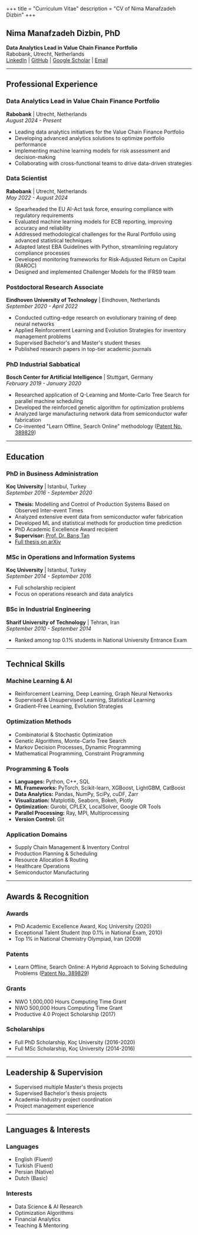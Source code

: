 +++
title = "Curriculum Vitae"
description = "CV of Nima Manafzadeh Dizbin"
+++

## Nima Manafzadeh Dizbin, PhD
**Data Analytics Lead in Value Chain Finance Portfolio**  
Rabobank, Utrecht, Netherlands  
[LinkedIn](https://www.linkedin.com/in/nima-manaf-phd-02174b74/) | [GitHub](https://github.com/nimaman) | [Google Scholar](https://scholar.google.com/citations?user=oE_9bDkAAAAJ&hl=en) | [Email](mailto:nima.manaf8@gmail.com)

---

## Professional Experience

### **Data Analytics Lead in Value Chain Finance Portfolio**
**Rabobank** | Utrecht, Netherlands  
*August 2024 - Present*
- Leading data analytics initiatives for the Value Chain Finance Portfolio
- Developing advanced analytics solutions to optimize portfolio performance
- Implementing machine learning models for risk assessment and decision-making
- Collaborating with cross-functional teams to drive data-driven strategies

### **Data Scientist**
**Rabobank** | Utrecht, Netherlands  
*May 2022 - August 2024*
- Spearheaded the EU AI-Act task force, ensuring compliance with regulatory requirements
- Evaluated machine learning models for ECB reporting, improving accuracy and reliability
- Addressed methodological challenges for the Rural Portfolio using advanced statistical techniques
- Adapted latest EBA Guidelines with Python, streamlining regulatory compliance processes
- Developed monitoring frameworks for Risk-Adjusted Return on Capital (RAROC)
- Designed and implemented Challenger Models for the IFRS9 team

### **Postdoctoral Research Associate**
**Eindhoven University of Technology** | Eindhoven, Netherlands  
*September 2020 - April 2022*
- Conducted cutting-edge research on evolutionary training of deep neural networks
- Applied Reinforcement Learning and Evolution Strategies for inventory management problems
- Supervised Bachelor's and Master's student theses
- Published research papers in top-tier academic journals

### **PhD Industrial Sabbatical**
**Bosch Center for Artificial Intelligence** | Stuttgart, Germany  
*February 2019 - January 2020*
- Researched application of Q-Learning and Monte-Carlo Tree Search for parallel machine scheduling
- Developed the reinforced genetic algorithm for optimization problems
- Analyzed large manufacturing network data from semiconductor wafer fabrication
- Co-invented "Learn Offline, Search Online" methodology ([Patent No. 389829](https://patents.justia.com/patent/20210312280))

---

## Education

### **PhD in Business Administration**
**Koç University** | Istanbul, Turkey  
*September 2016 - September 2020*
- **Thesis:** Modelling and Control of Production Systems Based on Observed Inter-event Times
- Analyzed extensive event data from semiconductor wafer fabrication
- Developed ML and statistical methods for production time prediction
- PhD Academic Excellence Award recipient
- **Supervisor:** [Prof. Dr. Barış Tan](https://en.wikipedia.org/wiki/Barış_Tan)
- [Full thesis on arXiv](https://arxiv.org/abs/2204.01079)

### **MSc in Operations and Information Systems**
**Koç University** | Istanbul, Turkey  
*September 2014 - September 2016*
- Full scholarship recipient
- Focus on operations research and data analytics

### **BSc in Industrial Engineering**
**Sharif University of Technology** | Tehran, Iran  
*September 2010 - September 2014*
- Ranked among top 0.1% students in National University Entrance Exam

---

## Technical Skills

### **Machine Learning & AI**
- Reinforcement Learning, Deep Learning, Graph Neural Networks
- Supervised & Unsupervised Learning, Statistical Learning
- Gradient-Free Learning, Evolution Strategies

### **Optimization Methods**
- Combinatorial & Stochastic Optimization
- Genetic Algorithms, Monte-Carlo Tree Search
- Markov Decision Processes, Dynamic Programming
- Mathematical Programming, Constraint Programming

### **Programming & Tools**
- **Languages:** Python, C++, SQL
- **ML Frameworks:** PyTorch, Scikit-learn, XGBoost, LightGBM, CatBoost
- **Data Analytics:** Pandas, NumPy, SciPy, cuDF, Zarr
- **Visualization:** Matplotlib, Seaborn, Bokeh, Plotly
- **Optimization:** Gurobi, CPLEX, LocalSolver, Google OR Tools
- **Parallel Processing:** Ray, MPI, Multiprocessing
- **Version Control:** Git

### **Application Domains**
- Supply Chain Management & Inventory Control
- Production Planning & Scheduling
- Resource Allocation & Routing
- Healthcare Operations
- Semiconductor Manufacturing

---

## Awards & Recognition

### **Awards**
- PhD Academic Excellence Award, Koç University (2020)
- Exceptional Talent Student (top 0.1% in National Exam, 2010)
- Top 1% in National Chemistry Olympiad, Iran (2009)

### **Patents**
- Learn Offline, Search Online: A Hybrid Approach to Solving Scheduling Problems ([Patent No. 389829](https://patents.justia.com/patent/20210312280))

### **Grants**
- NWO 1,000,000 Hours Computing Time Grant
- NWO 500,000 Hours Computing Time Grant
- Productive 4.0 Project Scholarship (2017)

### **Scholarships**
- Full PhD Scholarship, Koç University (2016-2020)
- Full MSc Scholarship, Koç University (2014-2016)

---

## Leadership & Supervision

- Supervised multiple Master's thesis projects
- Supervised Bachelor's thesis projects
- Academia-Industry project coordination
- Project management experience

---

## Languages & Interests

### **Languages**
- English (Fluent)
- Turkish (Fluent)
- Persian (Native)
- Dutch (Basic)

### **Interests**
- Data Science & AI Research
- Optimization Algorithms
- Financial Analytics
- Teaching & Mentoring